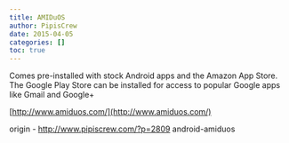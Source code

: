 ```yaml
---
title: AMIDuOS
author: PipisCrew
date: 2015-04-05
categories: []
toc: true
---
```


Comes pre-installed with stock Android apps and the Amazon App Store. The Google Play Store can be installed for access to popular Google apps like Gmail and Google+

[http://www.amiduos.com/](http://www.amiduos.com/)

origin - http://www.pipiscrew.com/?p=2809 android-amiduos